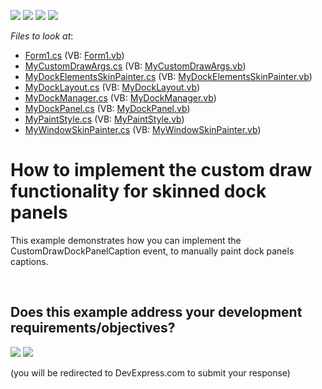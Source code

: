 <!-- default badges list -->
![](https://img.shields.io/endpoint?url=https://codecentral.devexpress.com/api/v1/VersionRange/128617118/10.1.4%2B)
[![](https://img.shields.io/badge/Open_in_DevExpress_Support_Center-FF7200?style=flat-square&logo=DevExpress&logoColor=white)](https://supportcenter.devexpress.com/ticket/details/E2502)
[![](https://img.shields.io/badge/📖_How_to_use_DevExpress_Examples-e9f6fc?style=flat-square)](https://docs.devexpress.com/GeneralInformation/403183)
[![](https://img.shields.io/badge/💬_Leave_Feedback-feecdd?style=flat-square)](#does-this-example-address-your-development-requirementsobjectives)
<!-- default badges end -->
<!-- default file list -->
*Files to look at*:

* [Form1.cs](./CS/WindowsFormsApplication1/Form1.cs) (VB: [Form1.vb](./VB/WindowsFormsApplication1/Form1.vb))
* [MyCustomDrawArgs.cs](./CS/WindowsFormsApplication1/MyDockManager/MyCustomDrawArgs.cs) (VB: [MyCustomDrawArgs.vb](./VB/WindowsFormsApplication1/MyDockManager/MyCustomDrawArgs.vb))
* [MyDockElementsSkinPainter.cs](./CS/WindowsFormsApplication1/MyDockManager/MyDockElementsSkinPainter.cs) (VB: [MyDockElementsSkinPainter.vb](./VB/WindowsFormsApplication1/MyDockManager/MyDockElementsSkinPainter.vb))
* [MyDockLayout.cs](./CS/WindowsFormsApplication1/MyDockManager/MyDockLayout.cs) (VB: [MyDockLayout.vb](./VB/WindowsFormsApplication1/MyDockManager/MyDockLayout.vb))
* [MyDockManager.cs](./CS/WindowsFormsApplication1/MyDockManager/MyDockManager.cs) (VB: [MyDockManager.vb](./VB/WindowsFormsApplication1/MyDockManager/MyDockManager.vb))
* [MyDockPanel.cs](./CS/WindowsFormsApplication1/MyDockManager/MyDockPanel.cs) (VB: [MyDockPanel.vb](./VB/WindowsFormsApplication1/MyDockManager/MyDockPanel.vb))
* [MyPaintStyle.cs](./CS/WindowsFormsApplication1/MyDockManager/MyPaintStyle.cs) (VB: [MyPaintStyle.vb](./VB/WindowsFormsApplication1/MyDockManager/MyPaintStyle.vb))
* [MyWindowSkinPainter.cs](./CS/WindowsFormsApplication1/MyDockManager/MyWindowSkinPainter.cs) (VB: [MyWindowSkinPainter.vb](./VB/WindowsFormsApplication1/MyDockManager/MyWindowSkinPainter.vb))
<!-- default file list end -->
# How to implement the custom draw functionality for skinned dock panels


<p>This example demonstrates how you can implement the CustomDrawDockPanelCaption event, to manually paint dock panels captions.</p>

<br/>


<!-- feedback -->
## Does this example address your development requirements/objectives?

[<img src="https://www.devexpress.com/support/examples/i/yes-button.svg"/>](https://www.devexpress.com/support/examples/survey.xml?utm_source=github&utm_campaign=winforms-docking-custom-draw-skinned-dock-panel-caption&~~~was_helpful=yes) [<img src="https://www.devexpress.com/support/examples/i/no-button.svg"/>](https://www.devexpress.com/support/examples/survey.xml?utm_source=github&utm_campaign=winforms-docking-custom-draw-skinned-dock-panel-caption&~~~was_helpful=no)

(you will be redirected to DevExpress.com to submit your response)
<!-- feedback end -->
